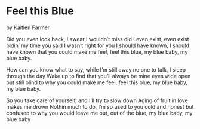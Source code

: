 # Feel this Blue
by Kaitlen Farmer

Did you even look back, I swear I wouldn’t miss
did I even exist, even exist
bidin’ my time you said I wasn’t right for you
I should have known, I should have known that
you could make me feel, feel this blue, my blue baby, my blue baby.

How can you know what to say, while I’m still away
no one to talk, I sleep through the day
Wake up to find that you’ll always be mine
eyes wide open but still blind to why
you could make me feel, feel this blue, my blue baby, my blue baby.

So you take care of yourself, and I’ll try to slow down
Aging of fruit in love makes me drown
Nothin much to do, I’m so used to you
cold and honest but confused to why
you would leave me out, out of the blue, my blue baby, my blue baby